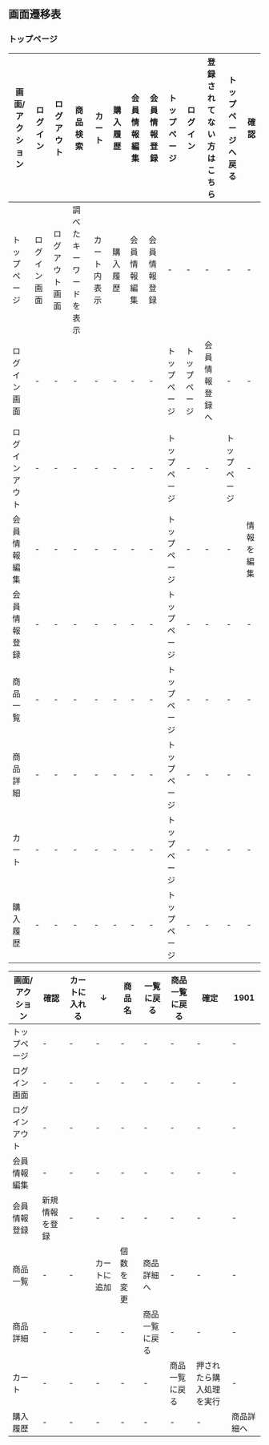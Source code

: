 ## 画面遷移表

### トップページ
|画面/アクション|ログイン|ログアウト|商品検索|カート|購入履歴|会員情報編集|会員情報登録|トップページ|ログイン|登録されてない方はこちら|トップページへ戻る|確認|
|--------------|--------|---------|--------|-----|--------|-----------|------------|-----------|--------|----------------------|-----------------|----|
|トップページ|ログイン画面|ログアウト画面|調べたキーワードを表示|カート内表示|購入履歴|会員情報編集|会員情報登録|-|-|-|-|-|
|ログイン画面|-|-|-|-|-|-|-|トップページ|トップページ|会員情報登録へ|-|-|
|ログインアウト|-|-|-|-|-|-|-|トップページ|-|-|トップページ|-|
|会員情報編集|-|-|-|-|-|-|-|トップページ|-|-|-|情報を編集|
|会員情報登録|-|-|-|-|-|-|-|トップページ|-|-|-|-|
|商品一覧|-|-|-|-|-|-|-|トップページ|-|-|-|-|
|商品詳細|-|-|-|-|-|-|-|トップページ|-|-|-|-|-|
|カート|-|-|-|-|-|-|-|トップページ|-|-|-|-|
|購入履歴|-|-|-|-|-|-|-|トップページ|-|-|-|-|

|画面/アクション|確認|カートに入れる|↓|商品名|一覧に戻る|商品一覧に戻る|確定|1901|
|--------------|----|------------|-|-----|---------|------------|----|----|
|トップページ|-|-|-|-|-|-|-|-|
|ログイン画面|-|-|-|-|-|-|-|-|
|ログインアウト|-|-|-|-|-|-|-|-|
|会員情報編集|-|-|-|-|-|-|-|-|
|会員情報登録|新規情報を登録|-|-|-|-|-|-|-|
|商品一覧|-|-|カートに追加|個数を変更|商品詳細へ|-|-|-|-|
|商品詳細|-|-|-|-|商品一覧に戻る|-|-|-|
|カート|-|-|-|-|-|商品一覧に戻る|押されたら購入処理を実行|-|
|購入履歴|-|-|-|-|-|-|-|商品詳細へ|
